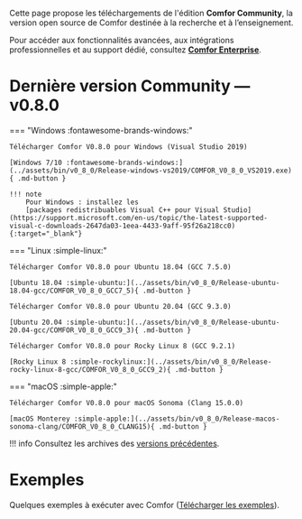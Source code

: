 Cette page propose les téléchargements de l'édition **Comfor Community**, la version open source de Comfor destinée à la recherche et à l’enseignement.

Pour accéder aux fonctionnalités avancées, aux intégrations professionnelles et au support dédié, consultez [**Comfor Enterprise**](../services/industry.md#editions_de_comfor).

# Dernière version Community — v0.8.0

=== "Windows :fontawesome-brands-windows:"

    Télécharger Comfor V0.8.0 pour Windows (Visual Studio 2019)
  
    [Windows 7/10 :fontawesome-brands-windows:](../assets/bin/v0_8_0/Release-windows-vs2019/COMFOR_V0_8_0_VS2019.exe){ .md-button }

    !!! note
        Pour Windows : installez les
        [packages redistribuables Visual C++ pour Visual Studio](https://support.microsoft.com/en-us/topic/the-latest-supported-visual-c-downloads-2647da03-1eea-4433-9aff-95f26a218cc0){:target="_blank"}

=== "Linux :simple-linux:"

    Télécharger Comfor V0.8.0 pour Ubuntu 18.04 (GCC 7.5.0)

    [Ubuntu 18.04 :simple-ubuntu:](../assets/bin/v0_8_0/Release-ubuntu-18.04-gcc/COMFOR_V0_8_0_GCC7_5){ .md-button }

    Télécharger Comfor V0.8.0 pour Ubuntu 20.04 (GCC 9.3.0)

    [Ubuntu 20.04 :simple-ubuntu:](../assets/bin/v0_8_0/Release-ubuntu-20.04-gcc/COMFOR_V0_8_0_GCC9_3){ .md-button }

    Télécharger Comfor V0.8.0 pour Rocky Linux 8 (GCC 9.2.1)

    [Rocky Linux 8 :simple-rockylinux:](../assets/bin/v0_8_0/Release-rocky-linux-8-gcc/COMFOR_V0_8_0_GCC9_2){ .md-button }

=== "macOS :simple-apple:"

    Télécharger Comfor V0.8.0 pour macOS Sonoma (Clang 15.0.0)

    [macOS Monterey :simple-apple:](../assets/bin/v0_8_0/Release-macos-sonoma-clang/COMFOR_V0_8_0_CLANG15){ .md-button }

!!! info
    Consultez les archives des [versions précédentes](versions.md).

# Exemples

Quelques exemples à exécuter avec Comfor (<a href="../../assets/examples/examples.zip" download>Télécharger les exemples</a>).

